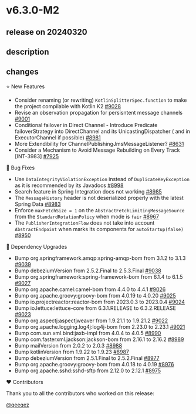 # v6.3.0-M2

## release on 20240320

## description

## changes

⭐ New Features

* Consider renaming (or rewriting) <code>KotlinSplitterSpec.function</code> to make the project compilable with Kotlin K2 <a href="https://github.com/spring-projects/spring-integration/issues/9028" data-hovercard-type="issue" data-hovercard-url="/spring-projects/spring-integration/issues/9028/hovercard">#9028</a>
* Revise an observation propagation for persisntent message channels <a href="https://github.com/spring-projects/spring-integration/issues/9001" data-hovercard-type="issue" data-hovercard-url="/spring-projects/spring-integration/issues/9001/hovercard">#9001</a>
* Conditional failover in Direct Channel - Introduce Predicate failoverStrategy into DirectChannel and its UnicastingDispatcher ( and in ExecutorChannel if possible) <a href="https://github.com/spring-projects/spring-integration/issues/8981" data-hovercard-type="issue" data-hovercard-url="/spring-projects/spring-integration/issues/8981/hovercard">#8981</a>
* More Extendibility for ChannelPublishingJmsMessageListener? <a href="https://github.com/spring-projects/spring-integration/issues/8631" data-hovercard-type="issue" data-hovercard-url="/spring-projects/spring-integration/issues/8631/hovercard">#8631</a>
* Consider a Mechanism to Avoid Message Rebuilding on Every Track [INT-3983] <a href="https://github.com/spring-projects/spring-integration/issues/7925" data-hovercard-type="issue" data-hovercard-url="/spring-projects/spring-integration/issues/7925/hovercard">#7925</a>

🐞 Bug Fixes

* Use <code>DataIntegrityViolationException</code> instead of <code>DuplicateKeyException</code> as it is recommended by its Javadocs <a href="https://github.com/spring-projects/spring-integration/issues/8998" data-hovercard-type="issue" data-hovercard-url="/spring-projects/spring-integration/issues/8998/hovercard">#8998</a>
* Search feature in Spring Integration docs not working <a href="https://github.com/spring-projects/spring-integration/issues/8985" data-hovercard-type="issue" data-hovercard-url="/spring-projects/spring-integration/issues/8985/hovercard">#8985</a>
* The <code>MessageHistory</code> header is not deserialized properly with the latest Spring Data <a href="https://github.com/spring-projects/spring-integration/issues/8983" data-hovercard-type="issue" data-hovercard-url="/spring-projects/spring-integration/issues/8983/hovercard">#8983</a>
* Enforce <code>maxFetchSize = 1</code> on the <code>AbstractFetchLimitingMessageSource</code> from the <code>StandardRotationPolicy</code> when mode is <code>fair</code> <a href="https://github.com/spring-projects/spring-integration/issues/8967" data-hovercard-type="issue" data-hovercard-url="/spring-projects/spring-integration/issues/8967/hovercard">#8967</a>
* The <code>PublisherIntegrationFlow</code> does not take into account <code>AbstractEndpoint</code> when marks its components for <code>autoStartup(false)</code> <a href="https://github.com/spring-projects/spring-integration/issues/8950" data-hovercard-type="issue" data-hovercard-url="/spring-projects/spring-integration/issues/8950/hovercard">#8950</a>

🔨 Dependency Upgrades

* Bump org.springframework.amqp:spring-amqp-bom from 3.1.2 to 3.1.3 <a href="https://github.com/spring-projects/spring-integration/pull/9039" data-hovercard-type="pull_request" data-hovercard-url="/spring-projects/spring-integration/pull/9039/hovercard">#9039</a>
* Bump debeziumVersion from 2.5.2.Final to 2.5.3.Final <a href="https://github.com/spring-projects/spring-integration/pull/9038" data-hovercard-type="pull_request" data-hovercard-url="/spring-projects/spring-integration/pull/9038/hovercard">#9038</a>
* Bump org.springframework:spring-framework-bom from 6.1.4 to 6.1.5 <a href="https://github.com/spring-projects/spring-integration/pull/9027" data-hovercard-type="pull_request" data-hovercard-url="/spring-projects/spring-integration/pull/9027/hovercard">#9027</a>
* Bump org.apache.camel:camel-bom from 4.4.0 to 4.4.1 <a href="https://github.com/spring-projects/spring-integration/pull/9026" data-hovercard-type="pull_request" data-hovercard-url="/spring-projects/spring-integration/pull/9026/hovercard">#9026</a>
* Bump org.apache.groovy:groovy-bom from 4.0.19 to 4.0.20 <a href="https://github.com/spring-projects/spring-integration/pull/9025" data-hovercard-type="pull_request" data-hovercard-url="/spring-projects/spring-integration/pull/9025/hovercard">#9025</a>
* Bump io.projectreactor:reactor-bom from 2023.0.3 to 2023.0.4 <a href="https://github.com/spring-projects/spring-integration/pull/9024" data-hovercard-type="pull_request" data-hovercard-url="/spring-projects/spring-integration/pull/9024/hovercard">#9024</a>
* Bump io.lettuce:lettuce-core from 6.3.1.RELEASE to 6.3.2.RELEASE <a href="https://github.com/spring-projects/spring-integration/pull/9023" data-hovercard-type="pull_request" data-hovercard-url="/spring-projects/spring-integration/pull/9023/hovercard">#9023</a>
* Bump org.aspectj:aspectjweaver from 1.9.21.1 to 1.9.21.2 <a href="https://github.com/spring-projects/spring-integration/pull/9022" data-hovercard-type="pull_request" data-hovercard-url="/spring-projects/spring-integration/pull/9022/hovercard">#9022</a>
* Bump org.apache.logging.log4j:log4j-bom from 2.23.0 to 2.23.1 <a href="https://github.com/spring-projects/spring-integration/pull/9021" data-hovercard-type="pull_request" data-hovercard-url="/spring-projects/spring-integration/pull/9021/hovercard">#9021</a>
* Bump com.sun.xml.bind:jaxb-impl from 4.0.4 to 4.0.5 <a href="https://github.com/spring-projects/spring-integration/pull/8990" data-hovercard-type="pull_request" data-hovercard-url="/spring-projects/spring-integration/pull/8990/hovercard">#8990</a>
* Bump com.fasterxml.jackson:jackson-bom from 2.16.1 to 2.16.2 <a href="https://github.com/spring-projects/spring-integration/pull/8989" data-hovercard-type="pull_request" data-hovercard-url="/spring-projects/spring-integration/pull/8989/hovercard">#8989</a>
* Bump mailVersion from 2.0.2 to 2.0.3 <a href="https://github.com/spring-projects/spring-integration/pull/8988" data-hovercard-type="pull_request" data-hovercard-url="/spring-projects/spring-integration/pull/8988/hovercard">#8988</a>
* Bump kotlinVersion from 1.9.22 to 1.9.23 <a href="https://github.com/spring-projects/spring-integration/pull/8987" data-hovercard-type="pull_request" data-hovercard-url="/spring-projects/spring-integration/pull/8987/hovercard">#8987</a>
* Bump debeziumVersion from 2.5.1.Final to 2.5.2.Final <a href="https://github.com/spring-projects/spring-integration/pull/8977" data-hovercard-type="pull_request" data-hovercard-url="/spring-projects/spring-integration/pull/8977/hovercard">#8977</a>
* Bump org.apache.groovy:groovy-bom from 4.0.18 to 4.0.19 <a href="https://github.com/spring-projects/spring-integration/pull/8976" data-hovercard-type="pull_request" data-hovercard-url="/spring-projects/spring-integration/pull/8976/hovercard">#8976</a>
* Bump org.apache.sshd:sshd-sftp from 2.12.0 to 2.12.1 <a href="https://github.com/spring-projects/spring-integration/pull/8975" data-hovercard-type="pull_request" data-hovercard-url="/spring-projects/spring-integration/pull/8975/hovercard">#8975</a>

❤️ Contributors

Thank you to all the contributors who worked on this release:

<a class="user-mention notranslate" data-hovercard-type="user" data-hovercard-url="/users/qeeqez/hovercard" data-octo-click="hovercard-link-click" data-octo-dimensions="link_type:self" href="https://github.com/qeeqez">@qeeqez</a>

